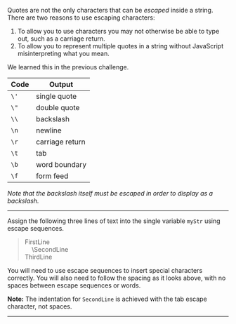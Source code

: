 <div class="challenge-instructions basic-javascript"><div><section id="description">
<p>Quotes are not the only characters that can be <dfn>escaped</dfn> inside a string. There are two reasons to use escaping characters:</p>
<ol>
<li>To allow you to use characters you may not otherwise be able to type out, such as a carriage return.</li>
<li>To allow you to represent multiple quotes in a string without JavaScript misinterpreting what you mean.</li>
</ol>
<p>We learned this in the previous challenge.</p>
<table class="table table-striped"><thead><tr><th>Code</th><th>Output</th></tr></thead><tbody><tr><td><code>\'</code></td><td>single quote</td></tr><tr><td><code>\"</code></td><td>double quote</td></tr><tr><td><code>\\</code></td><td>backslash</td></tr><tr><td><code>\n</code></td><td>newline</td></tr><tr><td><code>\r</code></td><td>carriage return</td></tr><tr><td><code>\t</code></td><td>tab</td></tr><tr><td><code>\b</code></td><td>word boundary</td></tr><tr><td><code>\f</code></td><td>form feed</td></tr></tbody></table>
<p><em>Note that the backslash itself must be escaped in order to display as a backslash.</em></p>
</section></div><hr/><div><section id="instructions">
<p>Assign the following three lines of text into the single variable <code>myStr</code> using escape sequences.</p>
<blockquote>FirstLine<br/>    \SecondLine<br/>ThirdLine</blockquote>
<p>You will need to use escape sequences to insert special characters correctly. You will also need to follow the spacing as it looks above, with no spaces between escape sequences or words.</p>
<p><strong>Note:</strong> The indentation for <code>SecondLine</code> is achieved with the tab escape character, not spaces.</p>
</section></div><hr/></div>